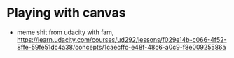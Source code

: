 # Playing with canvas
* meme shit from udacity with fam, https://learn.udacity.com/courses/ud292/lessons/f029e14b-c066-4f52-8ffe-59fe51dc4a38/concepts/1caecffc-e48f-48c6-a0c9-f8e00925586a
